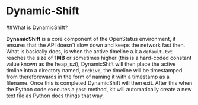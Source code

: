 Dynamic-Shift
====

##What is DynamicShift?

**DynamicShift** is a core component of the OpenStatus environment, it ensures that the API doesn't slow down and keeps the network fast then. What is basically does, is when the active timeline a.k.a `default.txt` reaches the size of **1MB** or sometimes higher (this is a hard-coded constant value known as the heap_szi), DynamicShift will then place the active timline into a directory named, `archive`, the timeline will be timestamped from thereforewards in the form of naming it with a timestamp as a filename. Once this is completed DynamicShift will then exit. After this when the Python code executes a `post` method, kit will automatically create a new text file as Python does things that way.
